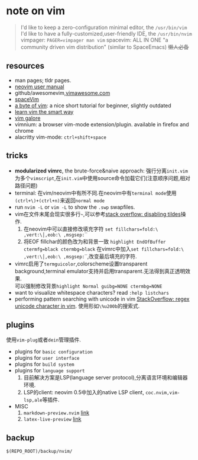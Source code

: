 # note on vim

> I'd like to keep a zero-configuration minimal editor, the `/usr/bin/vim`
> I'd like to have a fully-customized,user-friendly IDE, the `/usr/bin/nvim`
> vimpager: `PAGER=vimpager man vim`
> spacevim: ALL IN ONE "a community driven vim distribution" (similar to SpaceEmacs)  ~~懒人必备~~

## resources

- man pages; tldr pages.
- [neovim user manual](https://neovim.io/doc/user/)
- github/awesomevim,[vimawesome.com](https://vimawesome.com/)
- [spaceVim](https://spacevim.org/)
- [a byte of vim](https://github.com/swaroopch/byte-of-vim): a nice short tutorial for beginner, slightly outdated
- [learn vim the smart way](https://github.com/iggredible/Learn-Vim)
- [vim galore](https://github.com/mhinz/vim-galore)
- vimnium: a browser vim-mode extension/plugin. available in firefox and chrome
- alacritty vim-mode: `ctrl+shift+space`


## tricks

- **modularized vimrc**, the brute-force&naive approach: 强行分离`init.vim`为多个`vimscript`,在`init.vim`中使用source命令加载它们(注意顺序问题,相对路径问题)
- terminal: 在vim/neovim中有所不同.在neovim中有`terminal mode`使用`(ctrl+\)+(ctrl+n)`来返回`normal mode`
- run `nvim -L` or `vim -L` to show the `.swp` swapfiles. 
- vim在文件末尾会现实很多行`~`,可以参考[stack overflow: disabling tildes](https://stackoverflow.com/questions/3813059/is-it-possible-to-not-display-a-for-blank-lines-in-vim-neovim)操作.
  1. 在neovim中可以直接修改填充字符 `set fillchars=fold:\ ,vert:\│,eob:\ ,msgsep:‾`
	2. 将EOF fillchar的颜色改为和背景一致 `highlight EndOfBuffer ctermfg=black ctermbg=black`
  在vimrc中加入`set fillchars=fold:\ ,vert:\│,eob:\ ,msgsep:‾`,改变最后填充的字符.
- vimrc启用了`termguicolor`,colorscheme设置transparent background,terminal emulator支持并启用transparent.无法得到真正透明效果.  
  可以强制修改背景`highlight Normal guibg=NONE ctermbg=NONE`
- want to visualize whitespace characters? read `:help listchars`
- performing pattern searching with unicode in vim [StackOverflow: regex unicode character in vim](https://stackoverflow.com/questions/3016965/regex-unicode-character-in-vim). 使用形如`\%u200b`的搜索式.

## plugins

使用`vim-plug`或者`dein`管理插件.

- plugins for `basic configuration`
- plugins for `user interface`
- plugins for `build system`
- plugins for `language support`
  1. 目前解决方案是LSP(language server protocol),分离语言环境和编辑器环境.
	2. LSP的client: neovim 0.5中加入的native LSP client, `coc.nvim,vim-lsp,ale`等插件.
- MISC
	1. `markdown-preview.nvim` [link](https://github.com/iamcco/markdown-preview.nvim)
	2. `latex-live-preview` [link](https://github.com/xuhdev/vim-latex-live-preview)


## backup

`$(REPO_ROOT)/backup/nvim/`
